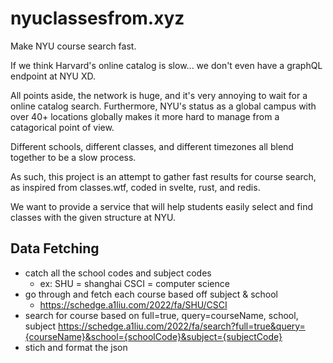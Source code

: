 # nyuclassesfrom.xyz

Make NYU course search fast.

If we think Harvard's online catalog is slow... we don't even have a graphQL endpoint at NYU XD.

All points aside, the network is huge, and it's very annoying to wait for a online catalog search.
Furthermore, NYU's status as a global campus with over 40+ locations globally makes it more hard to manage from a catagorical point of view.

Different schools, different classes, and different timezones all blend together to be a slow process.

As such, this project is an attempt to gather fast results for course search, as inspired from classes.wtf, coded in svelte, rust, and redis.

We want to provide a service that will help students easily select and find classes with the given structure at NYU.

## Data Fetching

- catch all the school codes and subject codes
  - ex: SHU = shanghai CSCI = computer science
- go through and fetch each course based off subject & school
  - https://schedge.a1liu.com/2022/fa/SHU/CSCI
- search for course based on full=true, query=courseName, school, subject
  https://schedge.a1liu.com/2022/fa/search?full=true&query={courseName}&school={schoolCode}&subject={subjectCode}
- stich and format the json
